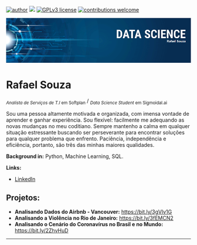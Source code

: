 [![author](https://img.shields.io/badge/author-rafaelbsouza-red.svg)](https://www.linkedin.com/in/rbssouza) [![](https://img.shields.io/badge/python-3.7+-blue.svg)](https://www.python.org/downloads/release/python-365/) [![GPLv3 license](https://img.shields.io/badge/License-GPLv3-blue.svg)](http://perso.crans.org/besson/LICENSE.html) [![contributions welcome](https://img.shields.io/badge/contributions-welcome-brightgreen.svg?style=flat)](https://github.com/rafaelbsouza/Portfolio/issues)

<p align="center">
  <img src="banner.png" >
</p>

# Rafael Souza
<sub>*Analista de Serviços de T.I* em Softplan</sub> / 
<sub>*Data Science Student* em Sigmoidal.ai</sub>

Sou uma pessoa altamente motivada e organizada, com imensa vontade de aprender e ganhar experiência. Sou flexível: facilmente me adequando as novas mudanças no meu coditiano. Sempre mantenho a calma em qualquer situação estressante buscando ser perseverante para encontrar soluções para qualquer problema que enfrento. Paciência, independência e eficiência, portanto, são três das minhas maiores qualidades.


**Background in:** Python, Machine Learning, SQL.

**Links:**
* [LinkedIn](https://www.linkedin.com/in/rbssouza)



## Projetos:

* **Analisando Dados do Airbnb - Vancouver:** https://bit.ly/3gVlv1G
* **Analisando a Violência no Rio de Janeiro:** https://bit.ly/3fEMCN2
* **Analisando o Cenário do Coronavírus no Brasil e no Mundo:** https://bit.ly/2ZhvHuD

---
